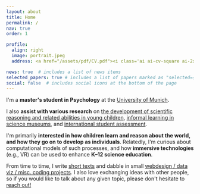 ```yaml
---
layout: about
title: Home
permalink: /
nav: true
order: 1

profile:
  align: right
  image: portrait.jpeg
  address: <a href="/assets/pdf/CV.pdf"><i class='ai ai-cv-square ai-2x'></i></a> <a href="mailto:adaniabutto@gmail.com"><i class='fas fa-envelope fa-2x'></i></a> <a href="https://github.com/adaniabutto"><i class='fab fa-github fa-2x'></i></a><br><br>adaniabutto[at]gmail[dot]com

news: true  # includes a list of news items
selected_papers: true # includes a list of papers marked as "selected={true}"
social: false  # includes social icons at the bottom of the page
---
```

I'm a <b>master's student in Psychology</b> at the <a href="https://www.lmu.de/en/about-lmu/index.html">University of Munich</a>.

I also <b>assist with various research</b> on <a href="https://www.psy.lmu.de/epp/forschung/explore/index.html">the development of scientific reasoning and related abilities in young children</a>, <a href="https://www.edu.sot.tum.de/en/fil/research/laufende-projekte/instructional-prompts-in-the-museum/">informal learning in science museums</a>, and <a href="http://zib.education/en/home.html">international student assessment</a>.

I'm primarily <b>interested in how children learn and reason about the world, and how they go on to develop as individuals</b>. Relatedly, I'm curious about computational models of such processes, and how <b>immersive technologies</b> (e.g., VR) can be used to enhance <b>K–12 science education</b>.

From time to time, I write <a href="/writings/">short texts</a> and dabble in small <a href="https://github.com/adaniabutto">webdesign / data viz / misc. coding projects</a>. I also love exchanging ideas with other people, so if you would like to talk about any given topic, please don't hesitate to <a href="mailto:adaniabutto@gmail.com">reach out!</a><br><br>